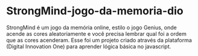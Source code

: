 # StrongMind-jogo-da-memoria-dio
StrongMind é um jogo da memória online, estilo o jogo Genius, onde acende as cores aleatoriamente e você precisa lembrar qual foi a ordem que as cores acenderam.
Esse foi um projeto criado através da plataforma (Digital Innovation One) para aprender lógica básica no javascript.
